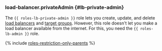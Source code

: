 ### load-balancer.privateAdmin {#lb-private-admin}

The `{{ roles-lb-private-admin }}` role lets you create, update, and delete [load balancers](../network-load-balancer/concepts/index.md) and [target groups](../network-load-balancer/concepts/target-resources.md). However, this role doesn't let you make a load balancer available from the internet. For this, you need the `{{ roles-lb-admin }}` role.

{% include [roles-restriction-only-parents](iam/roles-restriction-only-parents.md) %}

